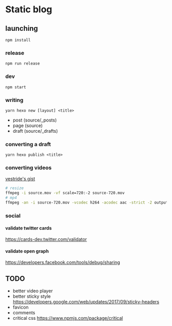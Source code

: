 # Static blog

## launching

```
npm install
```

### release

```
npm run release
```

### dev

```
npm start
```

### writing

```
yarn hexo new [layout] <title>
```

- post (source/\_posts)
- page (source)
- draft (source/\_drafts)

### converting a draft

```
yarn hexo publish <title>
```

### converting videos

[vestride's gist](https://gist.github.com/Vestride/278e13915894821e1d6f)

```sh
# resize
ffmpeg -i source.mov -vf scale=720:-2 source-720.mov
# mp4
ffmpeg -an -i source-720.mov -vcodec h264 -acodec aac -strict -2 output.mp4
```

### social

#### validate twitter cards

https://cards-dev.twitter.com/validator

#### validate open graph

https://developers.facebook.com/tools/debug/sharing

## TODO

- better video player
- better sticky style https://developers.google.com/web/updates/2017/09/sticky-headers
- favicon
- comments
- critical css https://www.npmjs.com/package/critical
